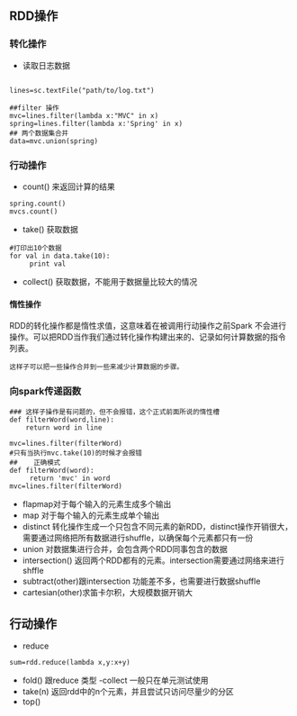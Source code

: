 ## RDD操作

###  转化操作

- 读取日志数据
```

lines=sc.textFile("path/to/log.txt")

##filter 操作
mvc=lines.filter(lambda x:"MVC" in x)
spring=lines.filter(lambda x:'Spring' in x)
## 两个数据集合并
data=mvc.union(spring)
```

### 行动操作
- count() 来返回计算的结果
```
spring.count()
mvcs.count()
```
- take() 获取数据
```
#打印出10个数据
for val in data.take(10):
     print val

```
- collect() 获取数据，不能用于数据量比较大的情况


#### 惰性操作
RDD的转化操作都是惰性求值，这意味着在被调用行动操作之前Spark  不会进行操作。可以把RDD当作我们通过转化操作构建出来的、记录如何计算数据的指令列表。

```
这样子可以把一些操作合并到一些来减少计算数据的步骤。
```

### 向spark传递函数

```
### 这样子操作是有问题的，但不会报错，这个正式前面所说的惰性槽
def filterWord(word,line):
    return word in line
    
mvc=lines.filter(filterWord)
#只有当执行mvc.take(10)的时候才会报错
##    正确模式
def filterWord(word):
     return 'mvc' in word
mvc=lines.filter(filterWord)

``` 

- flapmap对于每个输入的元素生成多个输出
- map 对于每个输入的元素生成单个输出
- distinct 转化操作生成一个只包含不同元素的新RDD，distinct操作开销很大，需要通过网络把所有数据进行shuffle，以确保每个元素都只有一份
- union 对数据集进行合并，会包含两个RDD同事包含的数据
- intersection() 返回两个RDD都有的元素。intersection需要通过网络来进行shffle
- subtract(other)跟intersection 功能差不多，也需要进行数据shuffle
- cartesian(other)求笛卡尔积，大规模数据开销大


## 行动操作
- reduce
```
sum=rdd.reduce(lambda x,y:x+y)
```
- fold() 跟reduce 类型
-collect 一般只在单元测试使用
- take(n) 返回rdd中的n个元素，并且尝试只访问尽量少的分区
- top() 
